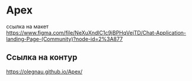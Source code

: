 # Apex
ссылка на макет https://www.figma.com/file/NeXuXndlC1c9jBPHqVejTD/Chat-Application-landing-Page-(Community)?node-id=2%3A877

## Ссылка на контур 
https://olegnau.github.io/Apex/
